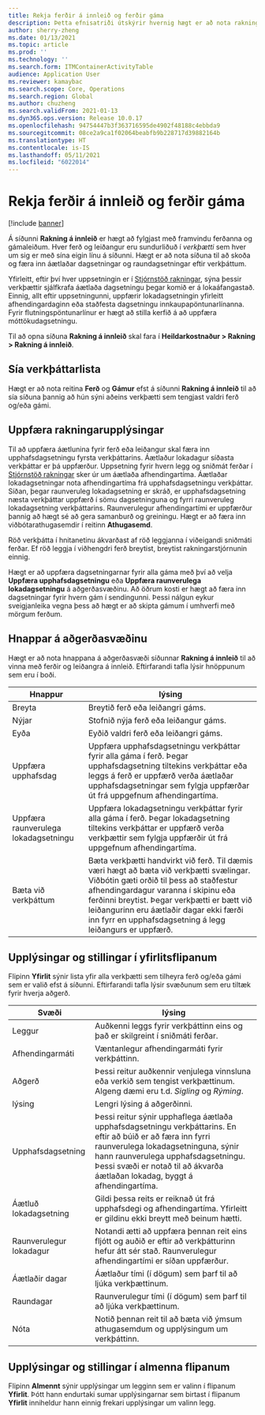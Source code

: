 ```yaml
---
title: Rekja ferðir á innleið og ferðir gáma
description: Þetta efnisatriði útskýrir hvernig hægt er að nota rakningarsíðuna á innleið til að fylgjast með framvindu ferðanna og gámaleiðum.
author: sherry-zheng
ms.date: 01/13/2021
ms.topic: article
ms.prod: ''
ms.technology: ''
ms.search.form: ITMContainerActivityTable
audience: Application User
ms.reviewer: kamaybac
ms.search.scope: Core, Operations
ms.search.region: Global
ms.author: chuzheng
ms.search.validFrom: 2021-01-13
ms.dyn365.ops.version: Release 10.0.17
ms.openlocfilehash: 94754447b3f363716595de4902f48188c4ebbda9
ms.sourcegitcommit: 08ce2a9ca1f02064beabfb9b228717d39882164b
ms.translationtype: HT
ms.contentlocale: is-IS
ms.lasthandoff: 05/11/2021
ms.locfileid: "6022014"
---
```

# <a name="track-inbound-voyages-and-shipping-container-journeys"></a>Rekja ferðir á innleið og ferðir gáma

[!include [banner](../../includes/banner.md)]

Á síðunni **Rakning á innleið** er hægt að fylgjast með framvindu ferðanna og gámaleiðum. Hver ferð og leiðangur eru sundurliðuð í *verkþætti* sem hver um sig er með sína eigin línu á síðunni. Hægt er að nota síðuna til að skoða og færa inn áætlaðar dagsetningar og raundagsetningar eftir verkþáttum.

Yfirleitt, eftir því hver uppsetningin er í [Stjórnstöð rakningar](delivery-information-setup.md#tracking-control-center), sýna þessir verkþættir sjálfkrafa áætlaða dagsetningu þegar komið er á lokaáfangastað. Einnig, allt eftir uppsetningunni, uppfærir lokadagsetningin yfirleitt afhendingardaginn eða staðfesta dagsetningu innkaupapöntunarlínanna. Fyrir flutningspöntunarlínur er hægt að stilla kerfið á að uppfæra móttökudagsetningu.

Til að opna síðuna **Rakning á innleið** skal fara í **Heildarkostnaður \> Rakning \> Rakning á innleið**.

## <a name="filter-the-activities-list"></a>Sía verkþáttarlista

Hægt er að nota reitina **Ferð** og **Gámur** efst á síðunni **Rakning á innleið** til að sía síðuna þannig að hún sýni aðeins verkþætti sem tengjast valdri ferð og/eða gámi.

## <a name="update-tracking-information"></a>Uppfæra rakningarupplýsingar

Til að uppfæra áætlunina fyrir ferð eða leiðangur skal færa inn upphafsdagsetningu fyrsta verkþáttarins. Áætlaður lokadagur síðasta verkþáttar er þá uppfærður. Uppsetning fyrir hvern legg og sniðmát ferðar í [Stjórnstöð rakningar](delivery-information-setup.md#tracking-control-center) sker úr um áætlaða afhendingartíma. Áætlaðar lokadagsetningar nota afhendingartíma frá upphafsdagsetningu verkþáttar. Síðan, þegar raunveruleg lokadagsetning er skráð, er upphafsdagsetning næsta verkþáttar uppfærð í sömu dagsetninguna og fyrri raunveruleg lokadagsetning verkþáttarins. Raunverulegur afhendingartími er uppfærður þannig að hægt sé að gera samanburð og greiningu. Hægt er að færa inn viðbótarathugasemdir í reitinn **Athugasemd**.

Röð verkþátta í hnitanetinu ákvarðast af röð leggjanna í viðeigandi sniðmáti ferðar. Ef röð leggja í viðhengdri ferð breytist, breytist rakningarstjórnunin einnig.

Hægt er að uppfæra dagsetningarnar fyrir alla gáma með því að velja **Uppfæra upphafsdagsetningu** eða **Uppfæra raunverulega lokadagsetningu** á aðgerðasvæðinu. Að öðrum kosti er hægt að færa inn dagsetningar fyrir hvern gám í sendingunni. Þessi nálgun eykur sveigjanleika vegna þess að hægt er að skipta gámum í umhverfi með mörgum ferðum.

## <a name="buttons-on-the-action-pane"></a>Hnappar á aðgerðasvæðinu

Hægt er að nota hnappana á aðgerðasvæði síðunnar **Rakning á innleið** til að vinna með ferðir og leiðangra á innleið. Eftirfarandi tafla lýsir hnöppunum sem eru í boði.

| Hnappur | lýsing |
|---|---|
| Breyta | Breytið ferð eða leiðangri gáms. |
| Nýjar | Stofnið nýja ferð eða leiðangur gáms. |
| Eyða | Eyðið valdri ferð eða leiðangri gáms. |
| Uppfæra upphafsdag | Uppfæra upphafsdagsetningu verkþáttar fyrir alla gáma í ferð. Þegar upphafsdagsetning tiltekins verkþáttar eða leggs á ferð er uppfærð verða áætlaðar upphafsdagsetningar sem fylgja uppfærðar út frá uppgefnum afhendingartíma. |
| Uppfæra raunverulega lokadagsetningu | Uppfæra lokadagsetningu verkþáttar fyrir alla gáma í ferð. Þegar lokadagsetning tiltekins verkþáttar er uppfærð verða verkþættir sem fylgja uppfærðir út frá uppgefnum afhendingartíma. |
| Bæta við verkþáttum | Bæta verkþætti handvirkt við ferð. Til dæmis væri hægt að bæta við verkþætti svælingar. Viðbótin gæti orðið til þess að staðfestur afhendingardagur varanna í skipinu eða ferðinni breytist. Þegar verkþætti er bætt við leiðangurinn eru áætlaðir dagar ekki færði inn fyrr en upphafsdagsetning á legg leiðangurs er uppfærð. |

## <a name="information-and-settings-on-the-overview-tab"></a>Upplýsingar og stillingar í yfirlitsflipanum

Flipinn **Yfirlit** sýnir lista yfir alla verkþætti sem tilheyra ferð og/eða gámi sem er valið efst á síðunni. Eftirfarandi tafla lýsir svæðunum sem eru tiltæk fyrir hverja aðgerð.

| Svæði | lýsing |
|---|---|
| Leggur | Auðkenni leggs fyrir verkþáttinn eins og það er skilgreint í sniðmáti ferðar. |
| Afhendingarmáti | Væntanlegur afhendingarmáti fyrir verkþáttinn. |
| Aðgerð | Þessi reitur auðkennir venjulega vinnsluna eða verkið sem tengist verkþættinum. Algeng dæmi eru t.d. *Sigling* og *Rýming*. |
| lýsing | Lengri lýsing á aðgerðinni. |
| Upphafsdagsetning | Þessi reitur sýnir upphaflega áætlaða upphafsdagsetningu verkþáttarins. En eftir að búið er að færa inn fyrri raunverulega lokadagsetninguna, sýnir hann raunverulega upphafsdagsetningu. Þessi svæði er notað til að ákvarða áætlaðan lokadag, byggt á afhendingartíma. |
| Áætluð lokadagsetning | Gildi þessa reits er reiknað út frá upphafsdegi og afhendingartíma. Yfirleitt er gildinu ekki breytt með beinum hætti. |
| Raunverulegur lokadagur | Notandi ætti að uppfæra þennan reit eins fljótt og auðið er eftir að verkþátturinn hefur átt sér stað. Raunverulegur afhendingartími er síðan uppfærður. |
| Áætlaðir dagar | Áætlaður tími (í dögum) sem þarf til að ljúka verkþættinum. |
| Raundagar | Raunverulegur tími (í dögum) sem þarf til að ljúka verkþættinum. |
| Nóta | Notið þennan reit til að bæta við ýmsum athugasemdum og upplýsingum um verkþáttinn. |

## <a name="information-and-settings-on-the-general-tab"></a>Upplýsingar og stillingar í almenna flipanum

Flipinn **Almennt** sýnir upplýsingar um legginn sem er valinn í flipanum **Yfirlit**. Þótt hann endurtaki sumar upplýsingarnar sem birtast í flipanum **Yfirlit** inniheldur hann einnig frekari upplýsingar um valinn legg.
